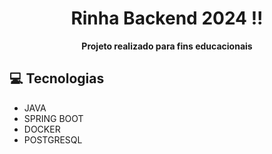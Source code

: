 <h1 align="center" style="font-weight: bold;">Rinha Backend 2024 !!</h1>

<p align="center">
    <b>Projeto realizado para fins educacionais</b>
</p>

<h2 id="technologies">💻 Tecnologias</h2>

- JAVA
- SPRING BOOT
- DOCKER
- POSTGRESQL
